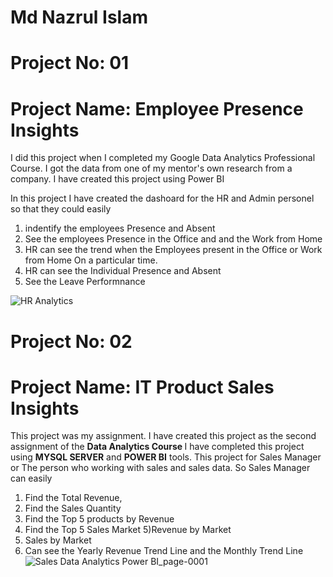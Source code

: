 <h1> Md Nazrul Islam</h1>


<h1>Project No: 01</h1>
<h1>Project Name: Employee Presence Insights</h1>

<p>I did this project when I completed my Google Data Analytics Professional Course. 
I got the data from one of my mentor's own research from a company. I have created this project using Power BI

In this project I have created the dashoard for the HR and Admin personel so that they could easily 
1) indentify the employees Presence and Absent
2) See the employees Presence in the Office and and the Work from Home 
3) HR can see the trend when the Employees present in the Office or Work from Home On a particular time. 
4) HR can see the Individual Presence and Absent
5) See the Leave Performnance </p>

![HR Analytics](https://user-images.githubusercontent.com/75695509/211384886-cc045e69-f836-482e-9517-7bb47ec1c199.jpg)



<h1>Project No: 02 </h1>
<h1>Project Name: IT Product Sales Insights</h1>

This project was my assignment. I have created this project as the second assignment of the <b>Data Analytics Course </b> 
I have completed this project using <b>MYSQL SERVER</b> and <b>POWER BI</b> tools.
This project for Sales Manager or The person who working with sales and sales data. So Sales Manager can easily 
1) Find the Total Revenue,
2) Find the Sales Quantity
3) Find the Top 5 products by Revenue
4) Find the Top 5 Sales Market
5)Revenue by Market
6) Sales by Market
7) Can see the Yearly Revenue Trend Line and the Monthly Trend Line
![Sales Data Analytics Power BI_page-0001](https://user-images.githubusercontent.com/75695509/211384511-2e91880e-1073-48df-a0e9-ab87fd9f1062.jpg)
